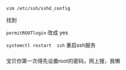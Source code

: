 `vim /etc/ssh/sshd_config`

找到

`permitROOTlogin` 改成 yes



`systemctl restart  ssh` 重启ssh服务

### 

宝贝你第一次得先设置root的密码，网上搜，我懒


